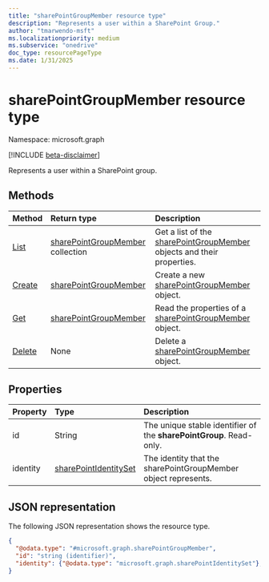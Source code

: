```yaml
---
title: "sharePointGroupMember resource type"
description: "Represents a user within a SharePoint Group."
author: "tmarwendo-msft"
ms.localizationpriority: medium
ms.subservice: "onedrive"
doc_type: resourcePageType
ms.date: 1/31/2025
---
```


# sharePointGroupMember resource type

Namespace: microsoft.graph

[!INCLUDE [beta-disclaimer](../../includes/beta-disclaimer.md)]

Represents a user within a SharePoint group.

## Methods
|Method|Return type|Description|
|:---|:---|:---|
|[List](../api/sharepointgroupmember-list-members.md)|[sharePointGroupMember](../resources/sharepointgroupmember.md) collection|Get a list of the [sharePointGroupMember](../resources/sharepointgroupmember.md) objects and their properties.|
|[Create](../api/sharepointgroupmember-create.md)|[sharePointGroupMember](../resources/sharepointgroupmember.md)|Create a new [sharePointGroupMember](../resources/sharepointgroupmember.md) object.|
|[Get](../api/sharepointgroupmember-get.md)|[sharePointGroupMember](../resources/sharepointgroupmember.md)|Read the properties of a [sharePointGroupMember](../resources/sharepointgroupmember.md) object.|
|[Delete](../api/sharepointgroupmember-delete.md)|None|Delete a [sharePointGroupMember](../resources/sharepointgroupmember.md) object.|

## Properties
|Property|Type|Description|
|:---|:---|:---|
|id|String|The unique stable identifier of the **sharePointGroup**. Read-only.|
|identity|[sharePointIdentitySet](../resources/sharepointidentityset.md)|The identity that the sharePointGroupMember object represents. |


## JSON representation
The following JSON representation shows the resource type.
<!-- {
  "blockType": "resource",
  "keyProperty": "id",
  "@odata.type": "microsoft.graph.sharePointGroupMember",
  "openType": false
}
-->
``` json
{
  "@odata.type": "#microsoft.graph.sharePointGroupMember",
  "id": "string (identifier)",
  "identity": {"@odata.type": "microsoft.graph.sharePointIdentitySet"},
}
```